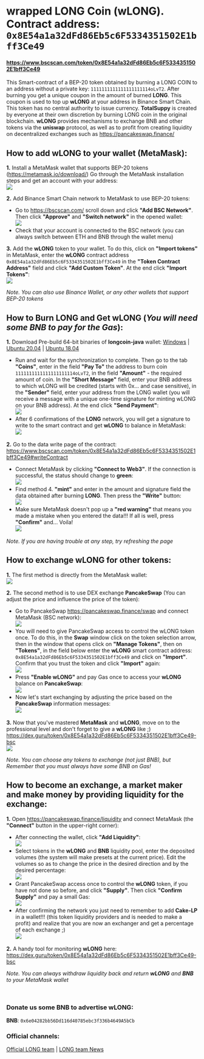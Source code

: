 # wrapped LONG Coin (wLONG). Contract address:<br>`0x8E54a1a32dFd86Eb5c6F5334351502E1bff3Ce49`
<!--#### https://www.bscscan.com/address/0x8E54a1a32dFd86Eb5c6F5334351502E1bff3Ce49-->
#### https://www.bscscan.com/token/0x8E54a1a32dFd86Eb5c6F5334351502E1bff3Ce49
This Smart-contract of a BEP-20 token obtained by burning a LONG COIN to an address 
without a private key: `1111111111111111111114oLvT2`. After burning you get a unique coupon 
in the amount of burned **LONG**. This coupon is used to top up **wLONG** at your address 
in Binance Smart Chain.
This token has no central authority to issue currency. **TotalSuppy** is created by everyone at their own discretion 
by burning LONG coin in the original blockchain.
**wLONG** provides mechanisms to exchange BNB and other tokens via the **uniswap** protocol, as well as 
to profit from creating liquidity on decentralized exchanges such as https://pancakeswap.finance/

## How to add **wLONG** to your wallet (MetaMask):

**1.** Install a MetaMask wallet that supports BEP-20 tokens (https://metamask.io/download/) 
   Go through the MetaMask installation steps and get an account with your address:  
   ![](https://longnetwork.github.io/assets/images/mm_wlong1.png)  

**2.** Add Binance Smart Chain network to MetaMask to use BEP-20 tokens:  
   - Go to https://bscscan.com/ scroll down and click **"Add BSC Network"**. Then click **"Approve"** and **"Switch network"** in the opened wallet:  
    ![](https://longnetwork.github.io/assets/images/mm_wlong2_3_4_5.png)  
   - Check that your account is connected to the BSC network (you can always switch between ETH and BNB through the wallet menu)  

**3.** Add the **wLONG** token to your wallet. To do this, click on **"Import tokens"** in MetaMask, enter the 
    **wLONG** contract address `0x8E54a1a32dFd86Eb5c6F5334351502E1bff3Ce49` in the **"Token Contract Address"** field and 
    click **"Add Custom Token"**. At the end click **"Import Tokens"**:  
    ![](https://longnetwork.github.io/assets/images/mm_wlong6_7_8_9.png)  

*Note. You can also use Binance Wallet, or any other wallets that support BEP-20 tokens*  

## How to Burn **LONG** and Get **wLONG** (*You will need some BNB to pay for the Gas*):

**1.** Download Pre-build 64-bit binaries of **longcoin-java** wallet:
    [Windows](https://drive.google.com/uc?export=download&id=1Bsqhq0uy_BiYEVVpy8Jpu9G37kc4E_ub) | 
    [Ubuntu 20.04](https://drive.google.com/uc?export=download&id=1xFQTR9JNHZdRIYrH_nXXza2Raw8VCHBu) | 
    [Ubuntu 18.04](https://drive.google.com/uc?export=download&id=1uXKX6JYScQOLe9D6o9TLSAfk4Xqln7JP) 
   - Run and wait for the synchronization to complete. Then go to the tab **"Coins"**, enter in the field **"Pay To"** 
     the address to burn coin `1111111111111111111114oLvT2`, in the field **"Amount"** - the required amount of coin.
     In the **"Short Message"** field, enter your BNB address to which wLONG will be credited (starts with 0x... and case sensitive), 
     in the **"Sender"** field, enter your address from the LONG wallet (you will receive a message with a unique one-time signature for minting wLONG on your BNB address).
     At the end click **"Send Payment"**:  
    ![](https://longnetwork.github.io/assets/images/mm_wlong10.png)  
   - After 6 confirmations of the **LONG** network, you will get a signature to write to the smart contract and get **wLONG** to balance in MetaMask:  
    ![](https://longnetwork.github.io/assets/images/mm_wlong11.png)  

**2.** Go to the data write page of the contract:  
       https://www.bscscan.com/token/0x8E54a1a32dFd86Eb5c6F5334351502E1bff3Ce49#writeContract  
   - Connect MetaMask by clicking **"Connect to Web3"**. If the connection is successful, the status should change to **green**:  
     ![](https://longnetwork.github.io/assets/images/mm_wlong12.png)  
   - Find method 4. **"mint"** and enter in the amount and signature field the data obtained after burning **LONG**. Then press the **"Write"** button:  
     ![](https://longnetwork.github.io/assets/images/mm_wlong13.png)  
   - Make sure MetaMask doesn't pop up a **"red warning"** that means you made a mistake when you entered the data!!! 
     If all is well, press **"Confirm"** and... Voila!  
     ![](https://longnetwork.github.io/assets/images/mm_wlong14.png)  

*Note. If you are having trouble at any step, try refreshing the page*  

## How to exchange wLONG for other tokens:

**1.** The first method is directly from the MetaMask wallet:  
    ![](https://longnetwork.github.io/assets/images/mm_wlong15_16_17_18.png)  

**2.** The second method is to use DEX exchange **PancakeSwap** (You can adjust the price and influence the price of the token):
   - Go to PancakeSwap https://pancakeswap.finance/swap and connect MetaMask (BSC network):  
   ![](https://longnetwork.github.io/assets/images/mm_wlong19.png)  
   - You will need to give PancakeSwap access to control the wLONG token once. To do this, 
     in the **Swap** window click on the token selection arrow, then in the window that opens click on **"Manage Tokens"**, 
     then on **"Tokens"**, in the field below enter the **wLONG** smart contract address: `0x8E54a1a32dFd86Eb5c6F5334351502E1bff3Ce49`
     and click on **"Import"**. Confirm that you trust the token and click **"Import"** again:  
    ![](https://longnetwork.github.io/assets/images/mm_wlong20_21_22_23.png)  
   - Press **"Enable wLONG"** and pay Gas once to access your **wLONG** balance on **PancakeSwap**:  
    ![](https://longnetwork.github.io/assets/images/mm_wlong24.png)  
   - Now let's start exchanging by adjusting the price based on the **PancakeSwap** information messages:  
    ![](https://longnetwork.github.io/assets/images/mm_wlong25_26_27.png)  
  
**3.** Now that you've mastered **MetaMask** and **wLONG**, move on to the professional level and don't forget to give a **wLONG** like ;)  
       https://dex.guru/token/0x8E54a1a32dFd86Eb5c6F5334351502E1bff3Ce49-bsc  
    ![](https://longnetwork.github.io/assets/images/mm_wlong28.png)  

*Note. You can choose any tokens to exchange (not just BNB), but Remember that you must always have some BNB on Gas!*  

## How to become an exchange, a market maker and make money by providing liquidity for the exchange:

**1.** Open https://pancakeswap.finance/liquidity and connect MetaMask (the **"Connect"** button in the upper-right corner):  
   - After connecting the wallet, click **"Add Liquidity"**:  
   ![](https://longnetwork.github.io/assets/images/mm_wlong29.png)  
   - Select tokens in the **wLONG** and **BNB** liquidity pool, enter the deposited volumes (the system will make 
     presets at the current price). Edit the volumes so as to change the price in the desired direction and by the desired percentage:  
   ![](https://longnetwork.github.io/assets/images/mm_wlong30_31_32_33.png)  
   - Grant PancakeSwap access once to control the **wLONG** token, if you have not done so before, and click **"Supply"**. 
     Then click **"Confirm Supply"** and pay a small Gas:  
   ![](https://longnetwork.github.io/assets/images/mm_wlong34_35_36.png)  
   - After confirming the network you just need to remember to add **Cake-LP** in a wallet!!! (this token liquidity providers and is needed to make a profit) 
     and realize that you are now an exchanger and get a percentage of each exchange ;)  
   ![](https://longnetwork.github.io/assets/images/mm_wlong37_38_39.png)  

**2.** A handy tool for monitoring **wLONG** here:  
       https://dex.guru/token/0x8E54a1a32dFd86Eb5c6F5334351502E1bff3Ce49-bsc  

*Note. You can always withdraw liquidity back and return **wLONG** and **BNB** to your MetaMask wallet*  

<br>

### Donate us some BNB to advertise wLONG:

**BNB**: `0x6e04282bb56Dd116d40785ebc3f336b4649A5bCb`  


### Official channels:
[Official LONG team](https://t.me/longteam) |
[LONG team News](https://t.me/longteamnews)

